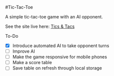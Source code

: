 #Tic-Tac-Toe

A simple tic-tac-toe game with an AI opponent.

See the site live here: [Tics & Tacs](https://ticsandtacs.netlify.com/)

To-Do
- [x] Introduce automated AI to take opponent turns
- [ ] Improve AI
- [ ] Make the game responsive for mobile phones
- [ ] Make a score table
- [ ] Save table on refresh through local storage
